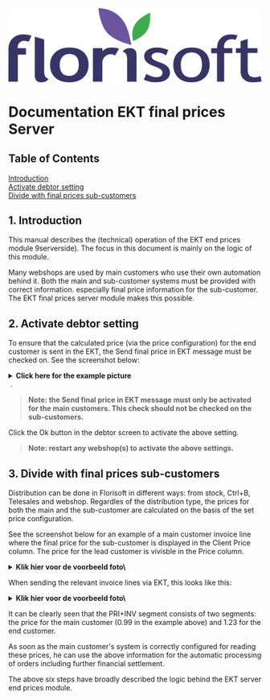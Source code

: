 <img src="../../fslogo.png"/>

# Documentation EKT final prices Server

## Table of Contents
[Introduction](#1-introduction)   
[Activate debtor setting](#2-activate-debtor-setting)  
[Divide with final prices sub-customers](#3-divide-with-final-prices-sub-customers)  

## 1. Introduction
This manual describes the (technical) operation of the EKT end prices module 9serverside). The focus in this document is mainly on the logic of this module.

Many webshops are used by main customers who use their own automation behind it. Both the main and sub-customer systems must be provided with correct information. especially final price information for the sub-customer. The EKT final prices server module makes this possible.



## 2. Activate debtor setting
To ensure that the calculated price (via the price configuration) for the end customer is sent in the EKT, the Send final price in EKT message must be checked on. See the screenshot below:

<details><summary><b>Click here for the example picture</b></summary><img src=".mediaeng/pic1.png"></details>
&nbsp;.


>**Note: the Send final price in EKT message must only be activated for the main customers. This check should not be checked on the sub-customers.**

Click the Ok button in the debtor screen to activate the above setting. 

>**Note: restart any webshop(s) to activate the above settings.**

## 3. Divide with final prices sub-customers

Distribution can be done in Florisoft in different ways: from stock, Ctrl+B, Telesales and webshop. Regardles of the distribution type, the prices for both the main and the sub-customer are calculated on the basis of the set price configuration.

See the screenshot below for an example of a main customer invoice line where the final price for the sub-customer is displayed in the Client Price column. The price for the lead customer is vivisble in the Price column.

<details><summary><b>Klik hier voor de voorbeeld foto\</b></summary><img src=".mediaeng/pic2.png"></details>

When sending the relevant invoice lines via EKT, this looks like this:

<details><summary><b>Klik hier voor de voorbeeld foto\</b></summary><img src=".mediaeng/pic3.png"></details>

It can be clearly seen that the PRI+INV segment consists of two segments: the price for the main customer (0.99 in the example above) and 1.23 for the end customer.

As soon as the main customer's system is correctly configured for reading these prices, he can use the above information for the automatic processing of orders including further financial settlement.

The above six steps have broadly described the logic behind the EKT server end prices module.
